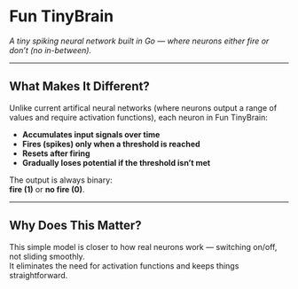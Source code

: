 # Fun TinyBrain

*A tiny spiking neural network built in Go — where neurons either fire or don’t (no in-between).*

---

## What Makes It Different?

Unlike current artifical neural networks (where neurons output a range of values and require activation functions), each neuron in Fun TinyBrain:

- **Accumulates input signals over time**
- **Fires (spikes) only when a threshold is reached**
- **Resets after firing**
- **Gradually loses potential if the threshold isn’t met**

The output is always binary:  
**fire (1)** or **no fire (0)**.

---

## Why Does This Matter?

This simple model is closer to how real neurons work — switching on/off, not sliding smoothly.  
It eliminates the need for activation functions and keeps things straightforward.
